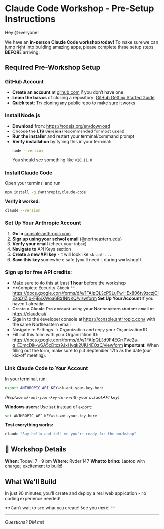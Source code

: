 # Claude Code Workshop - Pre-Setup Instructions

Hey @everyone! 

We have an **in-person Claude Code workshop today!** To make sure we can jump right into building amazing apps, please complete these setup steps **BEFORE** arriving:

## Required Pre-Workshop Setup

### GitHub Account
- **Create an account** at [github.com](https://github.com) if you don't have one
- **Learn the basics** of cloning a repository: [GitHub Getting Started Guide](https://docs.github.com/en/get-started/start-your-journey)
- **Quick test**: Try cloning any public repo to make sure it works

### Install Node.js
- **Download** from: https://nodejs.org/en/download
- Choose the **LTS version** (recommended for most users)
- **Run the installer** and restart your terminal/command prompt
- **Verify installation** by typing this in your terminal:
  ```bash
  node --version
  ```
  You should see something like `v20.11.0`

### Install Claude Code
Open your terminal and run:
```bash
npm install -g @anthropic/claude-code
```

**Verify it worked:**
```bash
claude --version
```

### Set Up Your Anthropic Account
1. **Go to** [console.anthropic.com](https://console.anthropic.com)
2. **Sign up using your school email** (@northeastern.edu)
3. **Verify your email** (check your inbox)
4. **Navigate to** API Keys section
5. **Create a new API key** - it will look like `sk-ant-...`
6. **Save this key** somewhere safe (you'll need it during workshop!)

### Sign up for free API credits:
- Make sure to do this at least **1 hour**  before the workshop
- **Complete Security Check ** https://docs.google.com/forms/d/e/1FAIpQLScP9LuFwiHEx806tv9zczjCIEzqO1Zjb-FjB4XWoa6BS1NNKQ/viewform
**Set Up Your Account** If you haven't already:
- Create a Claude Pro account using your Northeastern student email at https://claude.ai/
- Sign in to the developer console at https://console.anthropic.com/ with the same Northeastern email
- Navigate to Settings → Organization and copy your Organization ID
- Fill out this form with your Organization ID: https://docs.google.com/forms/d/e/1FAIpQLSd9F4EGmPVe2a-q_EDmcDik-w6A5cDtcz9JxHyqk2UIU4EOzQ/viewform
**Important**: When filling out the form, make sure to put September 17th as the date (our kickoff meeting).

### Link Claude Code to Your Account
In your terminal, run:
```bash
export ANTHROPIC_API_KEY=sk-ant-your-key-here
```
*(Replace `sk-ant-your-key-here` with your actual API key)*

**Windows users:** Use `set` instead of `export`:
```bash
set ANTHROPIC_API_KEY=sk-ant-your-key-here
```

**Test everything works:**
```bash
claude "Say hello and tell me you're ready for the workshop"
``` 

## :round_pushpin: Workshop Details

**When:** Today! 7 - 9 pm
**Where:** Ryder 147
**What to bring:** Laptop with charger, excitement to build!

## What We'll Build

In just 90 minutes, you'll create and deploy a real web application - no coding experience needed!

**Can't wait to see what you create! See you there! **

---

*Questions?  DM me!*